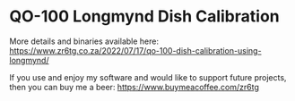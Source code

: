 # QO-100 Longmynd Dish Calibration

More details and binaries available here: https://www.zr6tg.co.za/2022/07/17/qo-100-dish-calibration-using-longmynd/


If you use and enjoy my software and would like to support future projects, then you can buy me a beer: https://www.buymeacoffee.com/zr6tg


